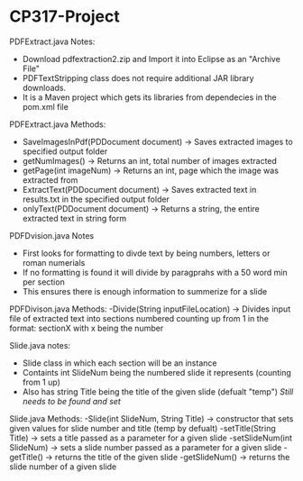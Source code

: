 # CP317-Project

PDFExtract.java Notes:
- Download pdfextraction2.zip and Import it into Eclipse as an "Archive File"
- PDFTextStripping class does not require additional JAR library downloads.
- It is a Maven project which gets its libraries from dependecies in the pom.xml file

PDFExtract.java Methods:
- SaveImagesInPdf(PDDocument document) -> Saves extracted images to specified output folder
- getNumImages() -> Returns an int, total number of images extracted
- getPage(int imageNum) -> Returns an int, page which the image was extracted from
- ExtractText(PDDocument document) -> Saves extracted text in results.txt in the specified output folder
- onlyText(PDDocument document) -> Returns a string, the entire extracted text in string form

PDFDvision.java Notes
- First looks for formatting to divde text by being numbers, letters or roman numerials
- If no formatting is found it will divide by paragprahs with a 50 word min per section
- This ensures there is enough information to summerize for a slide

PDFDivison.java Methods: 
-Divide(String inputFileLocation) -> Divides input file of extracted text into sections numbered counting up from 1 in the format: sectionX with x being the number

Slide.java notes: 
- Slide class in which each section will be an instance
- Containts int SlideNum being the numbered slide it represents (counting from 1 up)
- Also has string Title being the title of the given slide (defualt "temp") *Still needs to be found and set*

Slide.java Methods: 
-Slide(int SlideNum, String Title) -> constructor that sets given values for slide number and title (temp by defualt)
-setTitle(String Title) -> sets a title passed as a parameter for a given slide 
-setSlideNum(int SlideNum) -> sets a slide number passed as a parameter for a given slide 
-getTitle() -> returns the title of the given slide 
-getSlideNum() -> returns the slide number of a given slide 
